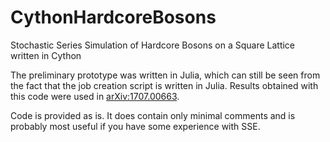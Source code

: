# CythonHardcoreBosons
Stochastic Series Simulation of Hardcore Bosons on a Square Lattice written in Cython

The preliminary prototype was written in Julia, which can still be seen from the fact that the job creation script is written in Julia. Results obtained with this code were used in [arXiv:1707.00663](https://arxiv.org/pdf/1707.00663).

Code is provided as is. It does contain only minimal comments and is probably most useful if you have some experience with SSE.
